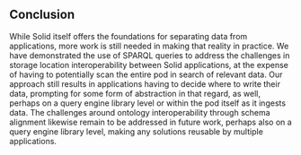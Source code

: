 ## Conclusion

While Solid itself offers the foundations for separating data from applications, more work is still needed in making that reality in practice.
We have demonstrated the use of SPARQL queries to address the challenges in storage location interoperability between Solid applications,
at the expense of having to potentially scan the entire pod in search of relevant data.
Our approach still results in applications having to decide where to write their data,
prompting for some form of abstraction in that regard, as well, perhaps on a query engine library level or within the pod itself as it ingests data.
The challenges around ontology interoperability through schema alignment likewise remain to be addressed in future work,
perhaps also on a query engine library level, making any solutions reusable by multiple applications.
